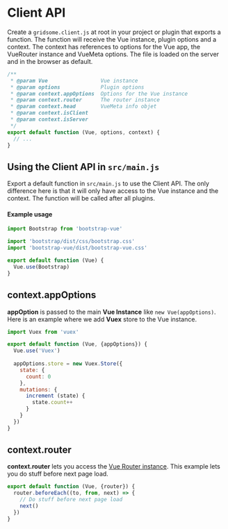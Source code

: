 # Client API

Create a `gridsome.client.js` at root in your project or plugin that exports a function. The function will receive the Vue instance, plugin options and a context. The context has references to options for the Vue app, the VueRouter instance and VueMeta options. The file is loaded on the server and in the browser as default.

```js
/**
 * @param Vue                 Vue instance
 * @param options             Plugin options
 * @param context.appOptions  Options for the Vue instance
 * @param context.router      The router instance
 * @param context.head        VueMeta info objet
 * @param context.isClient
 * @param context.isServer
 */
export default function (Vue, options, context) {
  // ...
}
```

## Using the Client API in `src/main.js`

Export a default function in `src/main.js` to use the Client API. The only difference here is that it will only have access to the Vue instance and the context. The function will be called after all plugins.

#### Example usage

```js
import Bootstrap from 'bootstrap-vue'

import 'bootstrap/dist/css/bootstrap.css'
import 'bootstrap-vue/dist/bootstrap-vue.css'

export default function (Vue) {
  Vue.use(Bootstrap)
}
```

## context.appOptions
**appOption** is passed to the main **Vue Instance** like `new Vue(appOptions)`.
Here is an example where we add **Vuex** store to the Vue instance.

```js
import Vuex from 'vuex'

export default function (Vue, {appOptions}) {
  Vue.use('Vuex')
  
  appOptions.store = new Vuex.Store({
    state: {
      count: 0
    },
    mutations: {
      increment (state) {
        state.count++
      }
    }
  })
}
```

## context.router
**context.router** lets you access the [Vue Router instance](https://router.vuejs.org/api/#router-instance-methods).
This example lets you do stuff before next page load.

```js
export default function (Vue, {router}) {
  router.beforeEach((to, from, next) => {
    // Do stuff before next page load
    next()
  })
}
```
